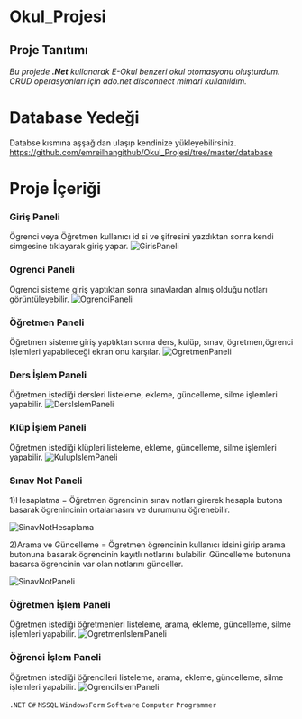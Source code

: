 # Okul_Projesi

## Proje Tanıtımı 

*Bu projede **.Net** kullanarak E-Okul benzeri okul otomasyonu oluşturdum. CRUD operasyonları için ado.net disconnect mimari kullanıldım.*

# Database Yedeği #
Databse kısmına aşşağıdan ulaşıp kendinize yükleyebilirsiniz. https://github.com/emreilhangithub/Okul_Projesi/tree/master/database

# Proje İçeriği #

### Giriş Paneli
Ögrenci veya Öğretmen kullanıcı id si ve şifresini yazdıktan sonra kendi simgesine tıklayarak giriş yapar.
![GirisPaneli](https://github.com/emreilhangithub/Okul_Projesi/blob/master/images/GirisPaneli.png)

### Ogrenci Paneli
Ögrenci sisteme giriş yaptıktan sonra sınavlardan almış olduğu notları görüntüleyebilir.
![OgrenciPaneli](https://github.com/emreilhangithub/Okul_Projesi/blob/master/images/OgrenciPaneli.png)

### Öğretmen Paneli
Öğretmen sisteme giriş yaptıktan sonra ders, kulüp, sınav, ögretmen,ögrenci işlemleri yapabileceği ekran onu karşılar.
![OgretmenPaneli](https://github.com/emreilhangithub/Okul_Projesi/blob/master/images/OgretmenPaneli.png)

### Ders İşlem Paneli
Öğretmen istediği dersleri listeleme, ekleme, güncelleme, silme işlemleri yapabilir.
![DersIslemPaneli](https://github.com/emreilhangithub/Okul_Projesi/blob/master/images/DersIslemPaneli.png)

### Klüp İşlem Paneli
Öğretmen istediği klüpleri listeleme, ekleme, güncelleme, silme işlemleri yapabilir.
![KulupIslemPaneli](https://github.com/emreilhangithub/Okul_Projesi/blob/master/images/KulupIslemPaneli.png)

### Sınav Not Paneli
1)Hesaplatma = Öğretmen ögrencinin sınav notları girerek hesapla butona basarak ögrenincinin ortalamasını ve durumunu öğrenebilir.


![SinavNotHesaplama](https://github.com/emreilhangithub/Okul_Projesi/blob/master/images/SinavNotHesaplama.png)


2)Arama ve Güncelleme = Ögretmen ögrencinin kullanıcı idsini girip arama butonuna basarak ögrencinin kayıtlı notlarını bulabilir.
Güncelleme butonuna basarsa ögrencinin var olan notlarını günceller.


![SinavNotPaneli](https://github.com/emreilhangithub/Okul_Projesi/blob/master/images/SinavNotPaneli.png)


### Öğretmen İşlem Paneli
Öğretmen istediği öğretmenleri listeleme, arama, ekleme, güncelleme, silme işlemleri yapabilir.
![OgretmenIslemPaneli](https://github.com/emreilhangithub/Okul_Projesi/blob/master/images/OgretmenIslemPaneli.png)

### Öğrenci İşlem Paneli
Öğretmen istediği öğrencileri listeleme, arama, ekleme, güncelleme, silme işlemleri yapabilir.
![OgrenciIslemPaneli](https://github.com/emreilhangithub/Okul_Projesi/blob/master/images/OgrenciIslemPaneli.png)

```.NET``` ```C#``` ```MSSQL```  ```WindowsForm``` ```Software``` ```Computer``` ```Programmer```
